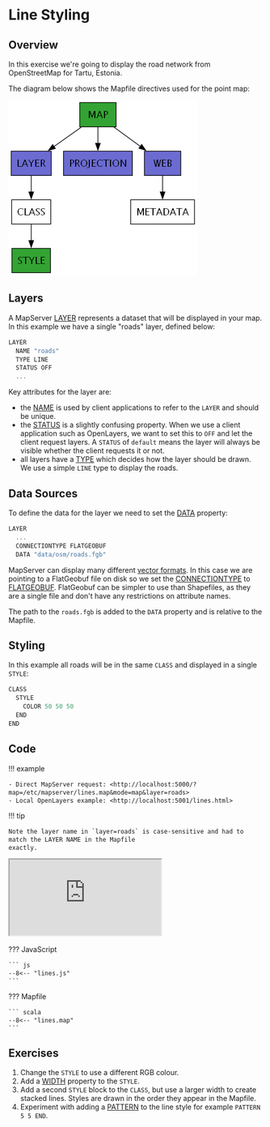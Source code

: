 # Line Styling

## Overview

In this exercise we're going to display the road network from OpenStreetMap for Tartu, Estonia.

The diagram below shows the Mapfile directives used for the point map:

![Mapfile classes used in the Lines map](../assets/images/line-map-classes.png "Mapfile Classes")


## Layers

A MapServer [LAYER](https://mapserver.org/mapfile/layer.html) represents
a dataset that will be displayed in your map. In this example we have a single "roads" layer, defined below:

```scala
LAYER
  NAME "roads"
  TYPE LINE
  STATUS OFF  
  ...
```

Key attributes for the layer are:

- the [NAME](https://mapserver.org/mapfile/layer.html#mapfile-layer-name) is used by client applications to refer to the `LAYER` and should be unique.
- the [STATUS](https://mapserver.org/mapfile/layer.html#mapfile-layer-status) is a slightly confusing property. When we use a client application such as OpenLayers, we want to set this to `OFF` and let the client request layers. A `STATUS` of `default` means the layer will always be visible whether the client requests it or not.
- all layers have a [TYPE](https://mapserver.org/mapfile/layer.html#mapfile-layer-type) which decides how the layer should be drawn. We use a simple `LINE` type to display the roads.

## Data Sources

To define the data for the layer we need to set the [DATA](https://mapserver.org/mapfile/layer.html#mapfile-layer-data) property:

```scala
LAYER
  ...
  CONNECTIONTYPE FLATGEOBUF
  DATA "data/osm/roads.fgb"
```

MapServer can display many different [vector formats](https://mapserver.org/input/vector/index.html). In this case we are pointing to a FlatGeobuf file on disk so we set the [CONNECTIONTYPE](https://mapserver.org/mapfile/layer.html#mapfile-layer-connectiontype) to [FLATGEOBUF](https://mapserver.org/input/vector/flatgeobuf.html). FlatGeobuf can be simpler to use than Shapefiles, as they are a single file and don't have any restrictions on attribute names. 

The path to the `roads.fgb` is added to the `DATA` property and is relative to the Mapfile. 

## Styling

In this example all roads will be in the same `CLASS` and displayed in a single `STYLE`:

```scala
CLASS
  STYLE
    COLOR 50 50 50
  END
END
```

## Code

!!! example

    - Direct MapServer request: <http://localhost:5000/?map=/etc/mapserver/lines.map&mode=map&layer=roads>
    - Local OpenLayers example: <http://localhost:5001/lines.html>

!!! tip

    Note the layer name in `layer=roads` is case-sensitive and had to match the LAYER NAME in the Mapfile
    exactly.

<div class="map">
  <iframe src="https://geographika.github.io/getting-started-with-mapserver-demo/lines.html"></iframe>
</div>


??? JavaScript

    ``` js
    --8<-- "lines.js"
    ```

??? Mapfile

    ``` scala
    --8<-- "lines.map"
    ```

## Exercises

1. Change the `STYLE` to use a different RGB colour. 
2. Add a [WIDTH](https://www.mapserver.org/mapfile/style.html#mapfile-style-width) property to the `STYLE`.
2. Add a second `STYLE` block to the `CLASS`, but use a larger width to create stacked lines. Styles are drawn in the order they appear in the Mapfile.
3. Experiment with adding a [PATTERN](https://www.mapserver.org/mapfile/style.html#mapfile-style-pattern) to the line style for example `PATTERN 5 5 END`.

